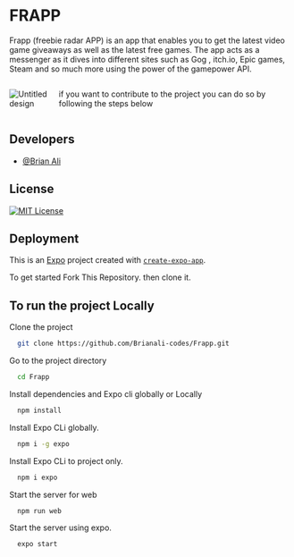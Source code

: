 
# FRAPP 
Frapp (freebie radar APP) is an app that enables you to get the latest video game giveaways as well as the latest free games. The app acts as a messenger as it dives into different sites such as Gog , itch.io, Epic games, Steam and so much more using the power of the gamepower API.

<div style="display: flex;"; align="start">
  
  ![Untitled design](https://github.com/user-attachments/assets/7f2a2f71-a1cf-4e3d-bcbd-37beab10c3ed)


  if you want to contribute to the project you can do so by following the steps below

</div>

## Developers


- [@Brian Ali](https://www.github.com/brianali-codes)



## License



[![MIT License](https://img.shields.io/badge/License-MIT-green.svg)](https://choosealicense.com/licenses/mit/)



## Deployment

This is an [Expo](https://expo.dev) project created with [`create-expo-app`](https://www.npmjs.com/package/create-expo-app).

To get started Fork This Repository. then clone it.





## To run the project Locally

Clone the project

```bash
  git clone https://github.com/Brianali-codes/Frapp.git
```

Go to the project directory

```bash
  cd Frapp
```

Install dependencies and Expo cli globally or Locally

```bash
  npm install
```
Install Expo CLi globally.
```bash
  npm i -g expo
```
Install Expo CLi to project only.
```bash
  npm i expo
```
Start the server for web
```bash
  npm run web
```
Start the server using expo.
```bash
  expo start
```


